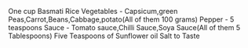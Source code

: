  One cup Basmati Rice
 Vegetables - Capsicum,green Peas,Carrot,Beans,Cabbage,potato(All of them 100 grams)
 Pepper - 5 teaspoons
 Sauce - Tomato sauce,Chilli Sauce,Soya Sauce(All of them 5 Tablespoons)
 Five Teaspoons of Sunflower oil
 Salt to Taste 
